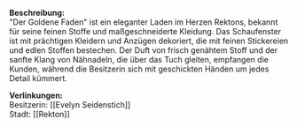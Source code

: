**Beschreibung:**  
"Der Goldene Faden" ist ein eleganter Laden im Herzen Rektons, bekannt für seine feinen Stoffe und maßgeschneiderte Kleidung. Das Schaufenster ist mit prächtigen Kleidern und Anzügen dekoriert, die mit feinen Stickereien und edlen Stoffen bestechen. Der Duft von frisch genähtem Stoff und der sanfte Klang von Nähnadeln, die über das Tuch gleiten, empfangen die Kunden, während die Besitzerin sich mit geschickten Händen um jedes Detail kümmert.

**Verlinkungen:**  
Besitzerin: [[Evelyn Seidenstich]]  
Stadt: [[Rekton]]
